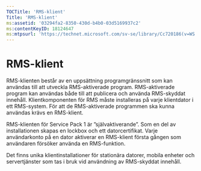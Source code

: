 ```yaml
---
TOCTitle: 'RMS-klient'
Title: 'RMS-klient'
ms:assetid: '03294fa2-8350-430d-b4b0-03d5169937c2'
ms:contentKeyID: 18124647
ms:mtpsurl: 'https://technet.microsoft.com/sv-se/library/Cc720186(v=WS.10)'
---
```


RMS-klient
==========

RMS-klienten består av en uppsättning programgränssnitt som kan användas till att utveckla RMS-aktiverade program. RMS-aktiverade program kan användas både till att publicera och använda RMS-skyddat innehåll. Klientkomponenten för RMS måste installeras på varje klientdator i ett RMS-system. För att de RMS-aktiverade programmen ska kunna användas krävs en RMS-klient.

RMS-klienten för Service Pack 1 är ”självaktiverande”. Som en del av installationen skapas en lockbox och ett datorcertifikat. Varje användarkonto på en dator aktiverar en RMS-klient första gången som användaren försöker använda en RMS-funktion.

Det finns unika klientinstallationer för stationära datorer, mobila enheter och servertjänster som tas i bruk vid användning av RMS-skyddat innehåll.
